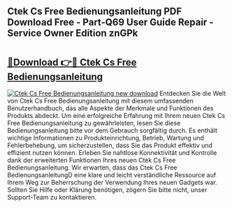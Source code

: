 ## Ctek Cs Free Bedienungsanleitung PDF Download Free - Part-Q69 User Guide Repair - Service Owner Edition znGPk

# <h2><a href="http://df4ktr1.blite.top/?on=Ctek+Cs+Free+Bedienungsanleitung">🔗Download 👉🔴 Ctek Cs Free Bedienungsanleitung</a></h2>

[![Ctek Cs Free Bedienungsanleitung new download](https://i.imgur.com/lujVjoI.png)](http://df4ktr1.blite.top/?on=Ctek+Cs+Free+Bedienungsanleitung)
Entdecken Sie die Welt von Ctek Cs Free Bedienungsanleitung mit diesem umfassenden Benutzerhandbuch, das alle Aspekte der Merkmale und Funktionen des Produkts abdeckt. Um eine erfolgreiche Erfahrung mit Ihrem neuen Ctek Cs Free Bedienungsanleitung zu gewährleisten, lesen Sie diese Bedienungsanleitung bitte vor dem Gebrauch sorgfältig durch. Es enthält wichtige Informationen zu Produkteinrichtung, Betrieb, Wartung und Fehlerbehebung, um sicherzustellen, dass Sie das Produkt effektiv und effizient nutzen können. Erleben Sie nahtlose Konnektivität und Kontrolle dank der erweiterten Funktionen Ihres neuen Ctek Cs Free Bedienungsanleitung. Wir erwarten, dass das Ctek Cs Free BedienungsanleitungD eine klare und leicht verständliche Ressource auf Ihrem Weg zur Beherrschung der Verwendung Ihres neuen Gadgets war. Sollten Sie Hilfe oder Klärung benötigen, zögern Sie bitte nicht, unser Support-Team zu kontaktieren.
